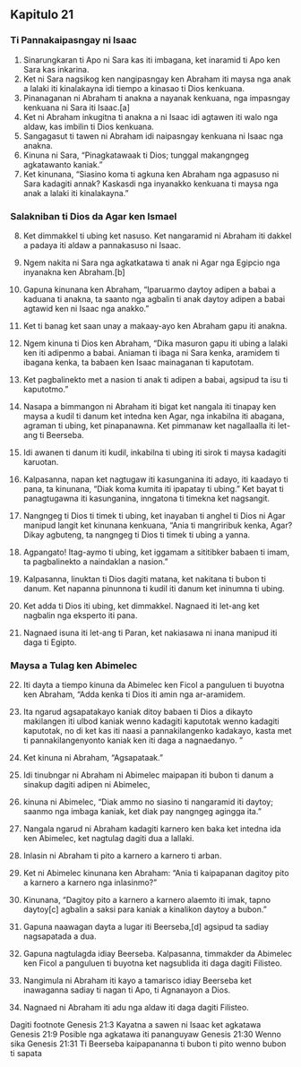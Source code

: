 Kapitulo 21
-----------

### Ti Pannakaipasngay ni Isaac

1. Sinarungkaran ti Apo ni Sara kas iti imbagana, ket inaramid ti Apo ken Sara kas inkarina.
2. Ket ni Sara nagsikog ken nangipasngay ken Abraham iti maysa nga anak a lalaki iti kinalakayna idi tiempo a kinasao ti Dios kenkuana.
3. Pinanaganan ni Abraham ti anakna a nayanak kenkuana, nga impasngay kenkuana ni Sara iti Isaac.[a]
4. Ket ni Abraham inkugitna ti anakna a ni Isaac idi agtawen iti walo nga aldaw, kas imbilin ti Dios kenkuana.
5. Sangagasut ti tawen ni Abraham idi naipasngay kenkuana ni Isaac nga anakna.
6. Kinuna ni Sara, “Pinagkatawaak ti Dios; tunggal makangngeg agkatawanto kaniak.”
7. Ket kinunana, “Siasino koma ti agkuna ken Abraham nga agpasuso ni Sara kadagiti annak? Kaskasdi nga inyanakko kenkuana ti maysa nga anak a lalaki iti kinalakayna.”

### Salakniban ti Dios da Agar ken Ismael

8. Ket dimmakkel ti ubing ket nasuso. Ket nangaramid ni Abraham iti dakkel a padaya iti aldaw a pannakasuso ni Isaac.
9. Ngem nakita ni Sara nga agkatkatawa ti anak ni Agar nga Egipcio nga inyanakna ken Abraham.[b]
10. Gapuna kinunana ken Abraham, “Iparuarmo daytoy adipen a babai a kaduana ti anakna, ta saanto nga agbalin ti anak daytoy adipen a babai agtawid ken ni Isaac nga anakko.”
11. Ket ti banag ket saan unay a makaay-ayo ken Abraham gapu iti anakna.
12. Ngem kinuna ti Dios ken Abraham, “Dika masuron gapu iti ubing a lalaki ken iti adipenmo a babai. Aniaman ti ibaga ni Sara kenka, aramidem ti ibagana kenka, ta babaen ken Isaac mainaganan ti kaputotam.
13. Ket pagbalinekto met a nasion ti anak ti adipen a babai, agsipud ta isu ti kaputotmo.”
14. Nasapa a bimmangon ni Abraham iti bigat ket nangala iti tinapay ken maysa a kudil ti danum ket intedna ken Agar, nga inkabilna iti abagana, agraman ti ubing, ket pinapanawna. Ket pimmanaw ket nagallaalla iti let-ang ti Beerseba.

15. Idi awanen ti danum iti kudil, inkabilna ti ubing iti sirok ti maysa kadagiti karuotan.
16. Kalpasanna, napan ket nagtugaw iti kasunganina iti adayo, iti kaadayo ti pana, ta kinunana, “Diak koma kumita iti ipapatay ti ubing.” Ket bayat ti panagtugawna iti kasunganina, inngatona ti timekna ket nagsangit.
17. Nangngeg ti Dios ti timek ti ubing, ket inayaban ti anghel ti Dios ni Agar manipud langit ket kinunana kenkuana, “Ania ti mangriribuk kenka, Agar? Dikay agbuteng, ta nangngeg ti Dios ti timek ti ubing a yanna.
18. Agpangato! Itag-aymo ti ubing, ket iggamam a sititibker babaen ti imam, ta pagbalinekto a naindaklan a nasion.”
19. Kalpasanna, linuktan ti Dios dagiti matana, ket nakitana ti bubon ti danum. Ket napanna pinunnona ti kudil iti danum ket ininumna ti ubing.
20. Ket adda ti Dios iti ubing, ket dimmakkel. Nagnaed iti let-ang ket nagbalin nga eksperto iti pana.
21. Nagnaed isuna iti let-ang ti Paran, ket nakiasawa ni inana manipud iti daga ti Egipto.

### Maysa a Tulag ken Abimelec

22. Iti dayta a tiempo kinuna da Abimelec ken Ficol a panguluen ti buyotna ken Abraham, “Adda kenka ti Dios iti amin nga ar-aramidem.
23. Ita ngarud agsapatakayo kaniak ditoy babaen ti Dios a dikayto makilangen iti ulbod kaniak wenno kadagiti kaputotak wenno kadagiti kaputotak, no di ket kas iti naasi a pannakilangenko kadakayo, kasta met ti pannakilangenyonto kaniak ken iti daga a nagnaedanyo. ”
24. Ket kinuna ni Abraham, “Agsapataak.”

25. Idi tinubngar ni Abraham ni Abimelec maipapan iti bubon ti danum a sinakup dagiti adipen ni Abimelec,
26. kinuna ni Abimelec, “Diak ammo no siasino ti nangaramid iti daytoy; saanmo nga imbaga kaniak, ket diak pay nangngeg agingga ita.”
27. Nangala ngarud ni Abraham kadagiti karnero ken baka ket intedna ida ken Abimelec, ket nagtulag dagiti dua a lallaki.
28. Inlasin ni Abraham ti pito a karnero a karnero ti arban.
29. Ket ni Abimelec kinunana ken Abraham: “Ania ti kaipapanan dagitoy pito a karnero a karnero nga inlasinmo?”
30. Kinunana, “Dagitoy pito a karnero a karnero alaemto iti imak, tapno daytoy[c] agbalin a saksi para kaniak a kinalikon daytoy a bubon.”
31. Gapuna naawagan dayta a lugar iti Beerseba,[d] agsipud ta sadiay nagsapatada a dua.
32. Gapuna nagtulagda idiay Beerseba. Kalpasanna, timmakder da Abimelec ken Ficol a panguluen ti buyotna ket nagsublida iti daga dagiti Filisteo.
33. Nangimula ni Abraham iti kayo a tamarisco idiay Beerseba ket inawaganna sadiay ti nagan ti Apo, ti Agnanayon a Dios.
34. Nagnaed ni Abraham iti adu nga aldaw iti daga dagiti Filisteo.

Dagiti footnote
Genesis 21:3 Kayatna a sawen ni Isaac ket agkatawa
Genesis 21:9 Posible nga agkatawa iti pananguyaw
Genesis 21:30 Wenno sika
Genesis 21:31 Ti Beerseba kaipapananna ti bubon ti pito wenno bubon ti sapata